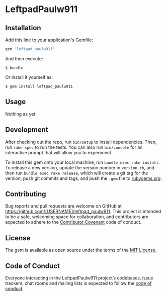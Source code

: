 # LeftpadPaulw911

## Installation

Add this line to your application's Gemfile:

```ruby
gem 'leftpad_paulw911'
```

And then execute:

    $ bundle

Or install it yourself as:

    $ gem install leftpad_paulw911

## Usage

Nothing as yet

## Development

After checking out the repo, run `bin/setup` to install dependencies. Then, run `rake spec` to run the tests. You can also run `bin/console` for an interactive prompt that will allow you to experiment.

To install this gem onto your local machine, run `bundle exec rake install`. To release a new version, update the version number in `version.rb`, and then run `bundle exec rake release`, which will create a git tag for the version, push git commits and tags, and push the `.gem` file to [rubygems.org](https://rubygems.org).

## Contributing

Bug reports and pull requests are welcome on GitHub at https://github.com/[USERNAME]/leftpad_paulw911. This project is intended to be a safe, welcoming space for collaboration, and contributors are expected to adhere to the [Contributor Covenant](http://contributor-covenant.org) code of conduct.

## License

The gem is available as open source under the terms of the [MIT License](http://opensource.org/licenses/MIT).

## Code of Conduct

Everyone interacting in the LeftpadPaulw911 project’s codebases, issue trackers, chat rooms and mailing lists is expected to follow the [code of conduct](https://github.com/[USERNAME]/leftpad_paulw911/blob/master/CODE_OF_CONDUCT.md).

